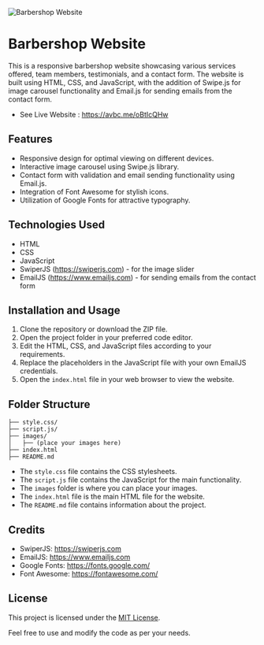 

![Barbershop Website](BarberShop-website/Images/REPUBLIC.png)
# Barbershop Website

This is a responsive barbershop website showcasing various services offered, team members, testimonials, and a contact form. The website is built using HTML, CSS, and JavaScript, with the addition of Swipe.js for image carousel functionality and Email.js for sending emails from the contact form.

- See Live Website : https://avbc.me/oBtIcQHw

## Features

- Responsive design for optimal viewing on different devices.
- Interactive image carousel using Swipe.js library.
- Contact form with validation and email sending functionality using Email.js.
- Integration of Font Awesome for stylish icons.
- Utilization of Google Fonts for attractive typography.

## Technologies Used

- HTML
- CSS
- JavaScript
- SwiperJS (https://swiperjs.com) - for the image slider
- EmailJS (https://www.emailjs.com) - for sending emails from the contact form

## Installation and Usage

1. Clone the repository or download the ZIP file.
2. Open the project folder in your preferred code editor.
3. Edit the HTML, CSS, and JavaScript files according to your requirements.
4. Replace the placeholders in the JavaScript file with your own EmailJS credentials.
5. Open the `index.html` file in your web browser to view the website.

## Folder Structure

```
├── style.css/
├── script.js/
├── images/
│   ├── (place your images here)
├── index.html
├── README.md
```

- The `style.css` file contains the CSS stylesheets.
- The `script.js` file contains the JavaScript for the main functionality.
- The `images` folder is where you can place your images.
- The `index.html` file is the main HTML file for the website.
- The `README.md` file contains information about the project.

## Credits

- SwiperJS: https://swiperjs.com
- EmailJS: https://www.emailjs.com
- Google Fonts: https://fonts.google.com/
- Font Awesome: https://fontawesome.com/

## License

This project is licensed under the [MIT License](https://opensource.org/licenses/MIT).

Feel free to use and modify the code as per your needs.
